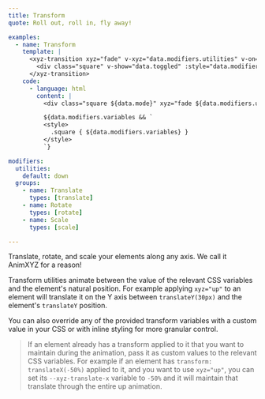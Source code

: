 ```yaml
---
title: Transform
quote: Roll out, roll in, fly away!

examples:
  - name: Transform
    template: |
      <xyz-transition xyz="fade" v-xyz="data.modifiers.utilities" v-on="data.listeners">
        <div class="square" v-show="data.toggled" :style="data.modifiers.variables"></div>
      </xyz-transition>
    code:
      - language: html
        content: |
          <div class="square ${data.mode}" xyz="fade ${data.modifiers.utilities}"></div>

          ${data.modifiers.variables && `
          <style>
            .square { ${data.modifiers.variables} }
          </style>
          `}

modifiers:
  utilities:
    default: down
  groups:
    - name: Translate
      types: [translate]
    - name: Rotate
      types: [rotate]
    - name: Scale
      types: [scale]

---
```


Translate, rotate, and scale your elements along any axis. We call it AnimXYZ for a reason!

Transform utilities animate between the value of the relevant CSS variables and the element's natural position. For example applying `xyz="up"` to an element will translate it on the Y axis between `translateY(30px)` and the element's `translateY` position.

You can also override any of the provided transform variables with a custom value in your CSS or with inline styling for more granular control.

> If an element already has a transform applied to it that you want to maintain during the animation, pass it as custom values to the relevant CSS variables. For example if an element has `transform: translateX(-50%)` applied to it, and you want to use `xyz="up"`, you can set its `--xyz-translate-x` variable to `-50%` and it will maintain that translate through the entire up animation.
